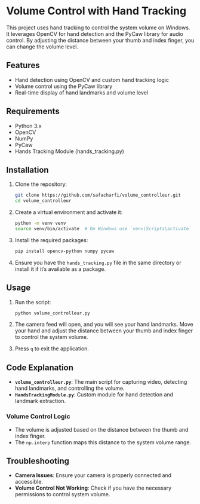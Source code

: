 # Volume Control with Hand Tracking

This project uses hand tracking to control the system volume on Windows. It leverages OpenCV for hand detection and the PyCaw library for audio control. By adjusting the distance between your thumb and index finger, you can change the volume level.

## Features

- Hand detection using OpenCV and custom hand tracking logic
- Volume control using the PyCaw library
- Real-time display of hand landmarks and volume level

## Requirements

- Python 3.x
- OpenCV
- NumPy
- PyCaw
- Hands Tracking Module (hands_tracking.py)

## Installation

1. Clone the repository:

   ```sh
   git clone https://github.com/safacharfi/volume_controlleur.git
   cd volume_controlleur
   ```

2. Create a virtual environment and activate it:

   ```sh
   python -m venv venv
   source venv/bin/activate  # On Windows use `venv\Scripts\activate`
   ```

3. Install the required packages:

   ```sh
   pip install opencv-python numpy pycaw
   ```

4. Ensure you have the `hands_tracking.py` file in the same directory or install it if it’s available as a package.

## Usage

1. Run the script:

   ```sh
   python volume_controlleur.py
   ```

2. The camera feed will open, and you will see your hand landmarks. Move your hand and adjust the distance between your thumb and index finger to control the system volume.

3. Press `q` to exit the application.

## Code Explanation

- **`volume_controlleur.py`**: The main script for capturing video, detecting hand landmarks, and controlling the volume.
- **`HandsTrackingModule.py`**: Custom module for hand detection and landmark extraction.

### Volume Control Logic

- The volume is adjusted based on the distance between the thumb and index finger.
- The `np.interp` function maps this distance to the system volume range.

## Troubleshooting

- **Camera Issues**: Ensure your camera is properly connected and accessible.
- **Volume Control Not Working**: Check if you have the necessary permissions to control system volume.




